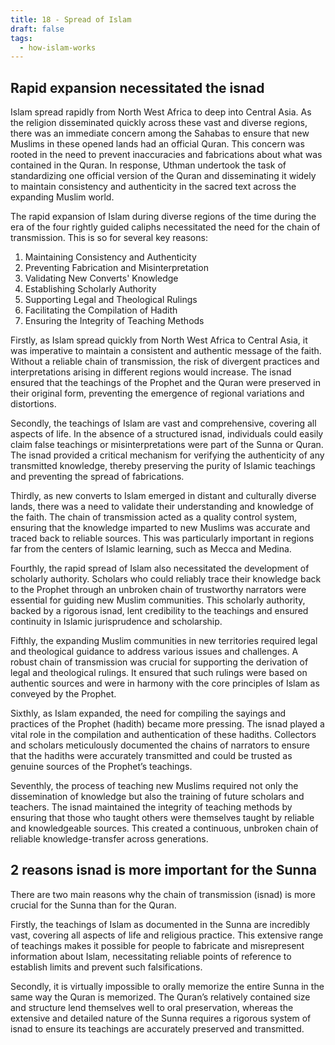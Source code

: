 ```yaml
---
title: 18 - Spread of Islam
draft: false
tags:
  - how-islam-works
---
```


## Rapid expansion necessitated the isnad 
Islam spread rapidly from North West Africa to deep into Central Asia. As the religion disseminated quickly across these vast and diverse regions, there was an immediate concern among the Sahabas to ensure that new Muslims in these opened lands had an official Quran. This concern was rooted in the need to prevent inaccuracies and fabrications about what was contained in the Quran. In response, Uthman undertook the task of standardizing one official version of the Quran and disseminating it widely to maintain consistency and authenticity in the sacred text across the expanding Muslim world.

The rapid expansion of Islam during diverse regions of the time during the era of the four rightly guided caliphs necessitated the need for the chain of transmission. This is so for several key reasons: 

1. Maintaining Consistency and Authenticity
2. Preventing Fabrication and Misinterpretation
3. Validating New Converts' Knowledge
4. Establishing Scholarly Authority
5. Supporting Legal and Theological Rulings
6. Facilitating the Compilation of Hadith
7. Ensuring the Integrity of Teaching Methods

Firstly, as Islam spread quickly from North West Africa to Central Asia, it was imperative to maintain a consistent and authentic message of the faith. Without a reliable chain of transmission, the risk of divergent practices and interpretations arising in different regions would increase. The isnad ensured that the teachings of the Prophet and the Quran were preserved in their original form, preventing the emergence of regional variations and distortions.

Secondly, the teachings of Islam are vast and comprehensive, covering all aspects of life. In the absence of a structured isnad, individuals could easily claim false teachings or misinterpretations were part of the Sunna or Quran. The isnad provided a critical mechanism for verifying the authenticity of any transmitted knowledge, thereby preserving the purity of Islamic teachings and preventing the spread of fabrications.

Thirdly, as new converts to Islam emerged in distant and culturally diverse lands, there was a need to validate their understanding and knowledge of the faith. The chain of transmission acted as a quality control system, ensuring that the knowledge imparted to new Muslims was accurate and traced back to reliable sources. This was particularly important in regions far from the centers of Islamic learning, such as Mecca and Medina.

Fourthly, the rapid spread of Islam also necessitated the development of scholarly authority. Scholars who could reliably trace their knowledge back to the Prophet through an unbroken chain of trustworthy narrators were essential for guiding new Muslim communities. This scholarly authority, backed by a rigorous isnad, lent credibility to the teachings and ensured continuity in Islamic jurisprudence and scholarship.

Fifthly, the expanding Muslim communities in new territories required legal and theological guidance to address various issues and challenges. A robust chain of transmission was crucial for supporting the derivation of legal and theological rulings. It ensured that such rulings were based on authentic sources and were in harmony with the core principles of Islam as conveyed by the Prophet.

Sixthly, as Islam expanded, the need for compiling the sayings and practices of the Prophet (hadith) became more pressing. The isnad played a vital role in the compilation and authentication of these hadiths. Collectors and scholars meticulously documented the chains of narrators to ensure that the hadiths were accurately transmitted and could be trusted as genuine sources of the Prophet’s teachings.

Seventhly, the process of teaching new Muslims required not only the dissemination of knowledge but also the training of future scholars and teachers. The isnad maintained the integrity of teaching methods by ensuring that those who taught others were themselves taught by reliable and knowledgeable sources. This created a continuous, unbroken chain of reliable knowledge-transfer across generations.
## 2 reasons isnad is more important for the Sunna

There are two main reasons why the chain of transmission (isnad) is more crucial for the Sunna than for the Quran. 

Firstly, the teachings of Islam as documented in the Sunna are incredibly vast, covering all aspects of life and religious practice. This extensive range of teachings makes it possible for people to fabricate and misrepresent information about Islam, necessitating reliable points of reference to establish limits and prevent such falsifications. 

Secondly, it is virtually impossible to orally memorize the entire Sunna in the same way the Quran is memorized. The Quran’s relatively contained size and structure lend themselves well to oral preservation, whereas the extensive and detailed nature of the Sunna requires a rigorous system of isnad to ensure its teachings are accurately preserved and transmitted.

